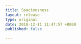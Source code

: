 ```yaml
---
title: Spaciousness
layout: release
type: original
date: 2018-12-11 11:47:57 +0000
published: false

---
```

